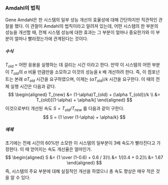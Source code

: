### Amdahl의 법칙
Gene Amdahl은 한 시스템의 일부 성능 개선의 효율성에 대해 간단하지만 직관적인 관찰을 했다.
이 관찰이 Amdahl의 법칙이라고 알려져 있는데, 어떤 시스템의 한 부분의 성능을 개선할 때, 전체 시스템 성능에 대한 효과는 그 부분이 얼마나 중요한가와 이 부분이 얼마나 빨라졌는가에 관계된다는 것이다.
##### 수식
$T_{old}$ = 어떤 응용을 실행하는 데 걸리는 시간 이라고 한다.
만약 이 시스템의 어떤 부분이 $T_{old}$의 $\alpha$ 비율 만큼만을 소모하고 이것의 성능을 $k$ 배 개선하려 한다.
즉, 이 컴포넌트는 본래 $\alpha T_{old}$ 시간을 요구하였으며, 이제는 $(\alpha T_{old})/k$ 시간을 요구한다.
이 때의 전체 실행 시간은 다음과 같다.
$$
\begin{aligned}
T_{new} &= (1-\alpha)T_{old} + (\alpha T_{old})/k \\
&= T_{old}[(1-\alpha) + \alpha/k]
\end{aligned}
$$
이것으로부터 개선된 속도 $S = T_{old}/T_{new}$ 를 다음과 같이 구한다.
$$
S = {1 \over (1-\alpha) + \alpha/k}
$$
##### 예제
초기에는 전체 시간의 60%만 소모한 이 시스템의 일부분이 3배 속도가 빨라진다고 가정한다.
이 때 얻어지는 속도 개선율은 얼마인가.
$$
\begin{aligned}
S &= {1 \over (1-0.6) + 0.6 / 3}\\
&= 1/[0.4 + 0.2]\\
&= 1.67
\end{aligned}
$$
즉, 시스템의 주요 부분에 대해 실질적인 개선을 하였으나 총 속도 향상은 매우 적은 것을 알 수 있다.


